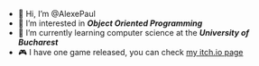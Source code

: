 - 👋 Hi, I’m @AlexePaul
- 👀 I’m interested in ***Object Oriented Programming***
- 🌱 I’m currently learning computer science at the ***University of Bucharest***
- 🎮 I have one game released, you can check [my itch.io page](https://itch.io/profile/r3v1v3r) 
<!---
AlexePaul/AlexePaul is a ✨ special ✨ repository because its `README.md` (this file) appears on your GitHub profile.
You can click the Preview link to take a look at your changes.
--->
